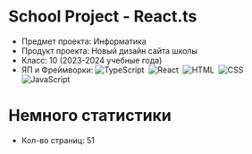 # School Project - React.ts

- Предмет проекта: Информатика
- Продукт проекта: Новый дизайн сайта школы
- Класс: 10 (2023-2024 учебные года)
- ЯП и Фреймворки: ![TypeScript](https://img.shields.io/badge/-TypeScript-05122A?style=flat&logo=typescript)&nbsp;
  ![React](https://img.shields.io/badge/-React-05122A?style=flat&logo=react)&nbsp;
  ![HTML](https://img.shields.io/badge/-HTML-05122A?style=flat&logo=HTML5)&nbsp;
  ![CSS](https://img.shields.io/badge/-CSS-05122A?style=flat&logo=CSS3&logoColor=1572B6)&nbsp;
  ![JavaScript](https://img.shields.io/badge/-JavaScript-05122A?style=flat&logo=JavaScript&logoColor=1572B6)&nbsp;

# Немного статистики

- Кол-во страниц: 51
